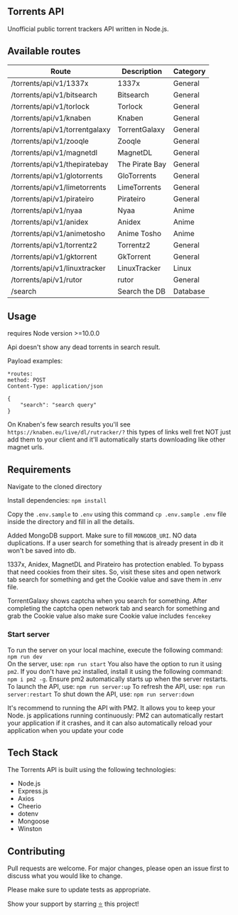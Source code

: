 ## Torrents API

Unofficial public torrent trackers API written in Node.js.

## Available routes

| Route                          | Description    | Category |
| ------------------------------ | -------------- | -------- |
| /torrents/api/v1/1337x         | 1337x          | General  |
| /torrents/api/v1/bitsearch     | Bitsearch      | General  |
| /torrents/api/v1/torlock       | Torlock        | General  |
| /torrents/api/v1/knaben        | Knaben         | General  |
| /torrents/api/v1/torrentgalaxy | TorrentGalaxy  | General  |
| /torrents/api/v1/zooqle        | Zooqle         | General  |
| /torrents/api/v1/magnetdl      | MagnetDL       | General  |
| /torrents/api/v1/thepiratebay  | The Pirate Bay | General  |
| /torrents/api/v1/glotorrents   | GloTorrents    | General  |
| /torrents/api/v1/limetorrents  | LimeTorrents   | General  |
| /torrents/api/v1/pirateiro     | Pirateiro      | General  |
| /torrents/api/v1/nyaa          | Nyaa           | Anime    |
| /torrents/api/v1/anidex        | Anidex         | Anime    |
| /torrents/api/v1/animetosho    | Anime Tosho    | Anime    |
| /torrents/api/v1/torrentz2     | Torrentz2      | General  |
| /torrents/api/v1/gktorrent     | GkTorrent      | General  |
| /torrents/api/v1/linuxtracker  | LinuxTracker   | Linux    |
| /torrents/api/v1/rutor         | rutor          | General  |
| /search                        | Search the DB  | Database |

## Usage

requires Node version >=10.0.0

Api doesn't show any dead torrents in search result.

Payload examples:

```
*routes:
method: POST
Content-Type: application/json

{
    "search": "search query"
}
```

On Knaben's few search results you'll see
`https://knaben.eu/live/dl/rutracker/?` this types of links
well fret NOT just add them to your client and it'll automatically
starts downloading like other magnet urls.

## Requirements

Navigate to the cloned directory

Install dependencies: `npm install`

Copy the `.env.sample` to `.env` using this command
`cp .env.sample .env` file inside the directory and fill in all the details.

Added MongoDB support. Make sure to fill `MONGODB_URI`. NO data duplications. If a user
search for something that is already present in db it won't be saved into db.

1337x, Anidex, MagnetDL and Pirateiro has protection enabled. To bypass that
need cookies from their sites. So, visit these sites and open network tab
search for something and get the Cookie value and save them in .env file.

TorrentGalaxy shows captcha when you search for something. After completing the captcha open
network tab and search for something and grab the Cookie value also make sure Cookie value includes `fencekey`

### Start server

To run the server on your local machine, execute the following command: `npm run dev`
<br>On the server, use: `npm run start`
You also have the option to run it using `pm2`. If you don't have `pm2` installed, install it using the following command: `npm i pm2 -g`. Ensure pm2 automatically starts up when the server restarts.
To launch the API, use: `npm run server:up`
To refresh the API, use: `npm run server:restart`
To shut down the API, use: `npm run server:down`

It's recommend to running the API with PM2. It allows you to keep your Node. js applications running continuously: PM2 can automatically restart your application if it crashes, and it can also automatically reload your application when you update your code

## Tech Stack

The Torrents API is built using the following technologies:

- Node.js
- Express.js
- Axios
- Cheerio
- dotenv
- Mongoose
- Winston

## Contributing

Pull requests are welcome. For major changes, please open an issue first
to discuss what you would like to change.

Please make sure to update tests as appropriate.

Show your support by starring [⭐️](https://github.com/joybiswas007/torrents-api/stargazers) this project!
